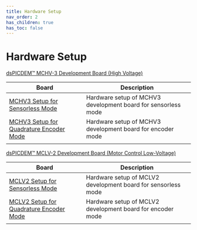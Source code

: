 ```yaml
---
title: Hardware Setup
nav_order: 2
has_children: true
has_toc: false
---
```


# Hardware Setup

[dsPICDEM™ MCHV-3 Development Board (High Voltage)](https://www.microchip.com/developmenttools/ProductDetails/dm330023-3)

| Board | Description |
| ----------- | --------- |
| [MCHV3 Setup for Sensorless Mode](mchv3_atsame70_pim_sensorless.md) | Hardware setup of MCHV3 development board for sensorless mode |
| [MCHV3 Setup for Quadrature Encoder Mode](mchv3_atsame70_pim_encoder.md) | Hardware setup of MCHV3 development board for encoder mode |
|||

[dsPICDEM™ MCLV-2 Development Board (Motor Control Low-Voltage)](https://www.microchip.com/DevelopmentTools/ProductDetails/DM330021-2)

| Board | Description |
| ----------- | --------- |
| [MCLV2 Setup for Sensorless Mode](mclv2_atsame70_pim_sensorless.md) | Hardware setup of MCLV2 development board for sensorless mode |
| [MCLV2 Setup for Quadrature Encoder Mode](mclv2_atsame70_pim_encoder.md) | Hardware setup of MCLV2 development board for encoder mode |
|||
 